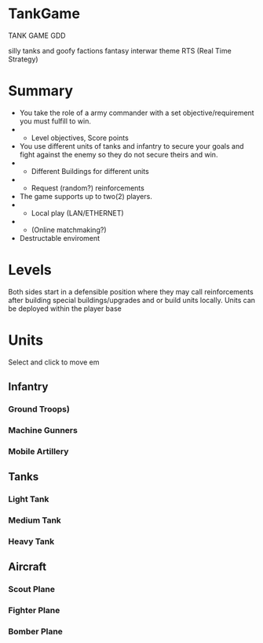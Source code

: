 # TankGame
TANK GAME GDD

silly tanks and goofy factions
fantasy interwar theme
RTS (Real Time Strategy)
# Summary
* You take the role of a army commander with a set objective/requirement you must fulfill to win.
* * Level objectives, Score points
* You use different units of tanks and infantry to secure your goals and fight against the enemy so they do not secure theirs and win.
* * Different Buildings for different units
* * Request (random?) reinforcements
* The game supports up to two(2) players.
* * Local play (LAN/ETHERNET)
* * (Online matchmaking?)
* Destructable enviroment

# Levels

Both sides start in a defensible position where they may call reinforcements after building special buildings/upgrades and or build units locally.
Units can be deployed within the player base

# Units
Select and click to move em

## Infantry

### Ground Troops)

### Machine Gunners

### Mobile Artillery

## Tanks

### Light Tank

### Medium Tank

### Heavy Tank

## Aircraft

### Scout Plane

### Fighter Plane

### Bomber Plane 

